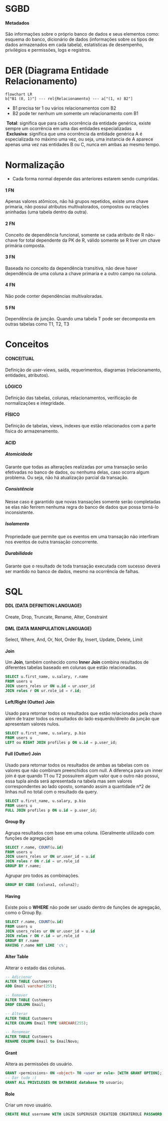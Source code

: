# SGBD
#### Metadados 

São informações sobre o próprio banco de dados e seus elementos como: esquema do banco, dicionário de dados (informações sobre os tipos de dados armazenados em cada tabela), estatísticas de desempenho, privilégios e permissões, logs e registros. 
# DER (Diagrama Entidade Relacionamento) 

``` mermaid
flowchart LR
b["B1 (0, 1)"] --- rel{Relacionamento} --- a["(1, n) B2"]

```
- B1 precisa ter 1 ou vários relacionamentos com B2
- B2 pode ter nenhum um somente um relacionamento com B1

 **Total**: significa que para cada ocorrência da entidade genérica, existe sempre um ocorrência em uma das entidades especializadas
 **Exclusiva**: significa que uma ocorrência da entidade genérica A é especializada no máximo uma vez, ou seja, uma instancia de A aparece apenas uma vez nas entidades B ou C, nunca em ambas ao mesmo tempo.
# Normalização
- Cada forma normal depende das anteriores estarem sendo cumpridas.

 #### 1 FN
 Apenas valores atômicos, não há grupos repetidos, existe uma chave primaria, não possui atributos multivalorados, compostos ou relações aninhadas (uma tabela dentro da outra).
 #### 2 FN
 Conceito de dependência funcional, somente se cada atributo de R não-chave for total dependente da PK de R, válido somente se R tiver um chave primária composta.
 #### 3 FN
 Baseada no conceito da dependência transitiva, não deve haver dependência de uma coluna a chave primaria e a outro campo na coluna.
 #### 4 FN 
 Não pode conter dependências multivaloradas.
 #### 5 FN
 Dependência de junção. Quando uma tabela T pode ser decomposta em outras tabelas como T1, T2, T3
# Conceitos 
 #### CONCEITUAL
 Definição de user-views, saída, requerimentos, diagramas (relacionamento, entidades, atributos).
 #### LÓGICO
 Definição das tabelas, colunas, relacionamentos, verificação de normalizações e integridade.
 #### FÍSICO
 Definição de tabelas, views, indexes que estão relacionados com a parte física do armazenamento.
#### ACID 
 ##### Atomicidade 
 Garante que todas as alterações realizadas por uma transação serão efetivadas no banco de dados, ou nenhuma delas, caso ocorra algum problema. Ou seja, não há atualização parcial da transação. 
 ##### Consistência
 Nesse caso é garantido que novas transações somente serão completadas se elas não ferirem nenhuma regra do banco de dados que possa torná-lo inconsistente. 
 ##### Isolamento
 Propriedade que permite que os eventos em uma transação não interfiram nos eventos de outra transação concorrente. 
 ##### Durabilidade
 Garante que o resultado de toda transação executada com sucesso deverá ser mantido no banco de dados, mesmo na ocorrência de falhas.
# SQL
 #### DDL (DATA DEFINITION LANGUAGE) 
 Create, Drop, Truncate, Rename, Alter, Constraint
 #### DML (DATA MANIPULATION LANGUAGE)
 Select, Where, And, Or, Not, Order By, Insert, Update, Delete, Limit 
#### Join
Um **Join**, também conhecido como **Inner Join** combina resultados de diferentes tabelas baseado em colunas que estão relacionadas.

```sql
SELECT u.first_name, u.salary, r.name 
FROM users u 
JOIN users_roles ur ON u.id = ur.user_id 
JOIN roles r ON ur.role_id = r.id;
```
#### Left/Right (Outter) Join  
Usado para retornar todos os resultados que estão relacionados pela chave além de trazer todos os resultados do lado esquerdo/direito da junção que apresentam valores nulos. 

```sql
SELECT u.first_name, u.salary, p.bio
FROM users u 
LEFT ou RIGHT JOIN profiles p ON u.id = p.user_id;
```
#### Full (Outter) Join
Usado para retornar todos os resultados de ambas as tabelas com os valores que não combinam preenchidos com null. A diferença para um inner join é que quando T1 ou T2 possuírem algum valor que o outro não possui, essa tupla ainda será apresentada na tabela mas sem valores correspondentes ao lado oposto, somando assim a quantidade n\*2 de linhas null no total com o resultado da query.

```sql
SELECT u.first_name, u.salary, p.bio
FROM users u 
FULL JOIN profiles p ON u.id = p.user_id;
```
#### Group By 
Agrupa resultados com base em uma coluna. (Geralmente utilizado com funções de agregação)

```sql
SELECT r.name, COUNT(u.id) 
FROM users u
JOIN users_roles ur ON ur.user_id = u.id
JOIN roles r ON r.id = ur.role_id 
GROUP BY r.name;
```

Agrupar pro todos as combinações.

```sql
GROUP BY CUBE (coluna1, coluna2);
```
#### Having
Existe pois o **WHERE** não pode ser usado dentro de funções de agregação, como o Group By. 

```sql
SELECT r.name, COUNT(u.id) 
FROM users u
JOIN users_roles ur ON ur.user_id = u.id
JOIN roles r ON r.id = ur.role_id 
GROUP BY r.name
HAVING r.name NOT LIKE 'c%';
```
#### Alter Table
Alterar o estado das colunas.

```sql
-- Adicionar
ALTER TABLE Customers  
ADD Email varchar(255);

-- Remover
ALTER TABLE Customers  
DROP COLUMN Email;

-- Alterar
ALTER TABLE Customers
ALTER COLUMN Email TYPE VARCHAR(255);

-- Renomear
ALTER TABLE Customers  
RENAME COLUMN Email to EmailNovo;
```
#### Grant
Altera as permissões do usuário.

```sql
GRANT <permissions> ON <object> TO <user or role> [WITH GRANT OPTION];]
-- Dar tudo :)
GRANT ALL PRIVILEGES ON DATABASE database TO usuario;
```
#### Role
Criar um novo usuário.

```sql
CREATE ROLE username WITH LOGIN SUPERUSER CREATEDB CREATEROLE PASSWORD 'password';
```